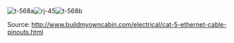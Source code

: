 ![t-568a](https://github.com/cheretbe/notes/blob/master/images/t-568a-pinout.gif)![rj-45](https://github.com/cheretbe/notes/blob/master/images/rj-45-pinout.gif)![t-568b](https://github.com/cheretbe/notes/blob/master/images/t-568b-pinout.gif)

Source: http://www.buildmyowncabin.com/electrical/cat-5-ethernet-cable-pinouts.html
